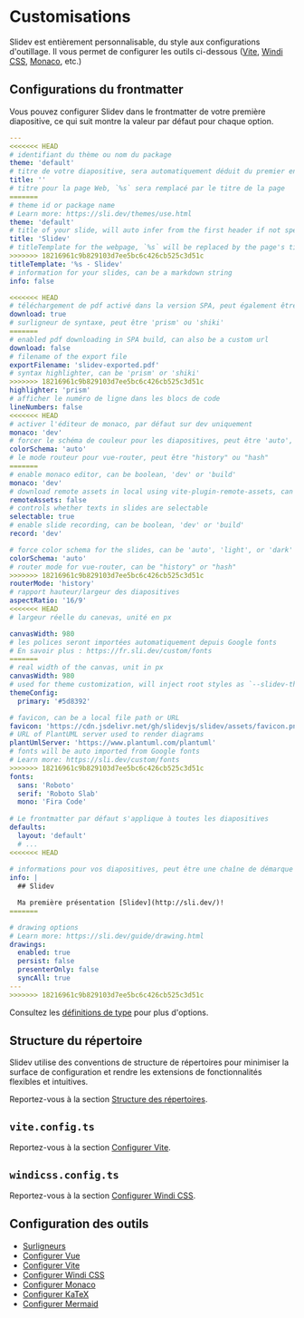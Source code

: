 # Customisations

Slidev est entièrement personnalisable, du style aux configurations d'outillage. Il vous permet de configurer les outils ci-dessous ([Vite](/custom/config-vite), [Windi CSS](/custom/config-windicss), [Monaco](/custom/config-monaco), etc.)

## Configurations du frontmatter

Vous pouvez configurer Slidev dans le frontmatter de votre première diapositive, ce qui suit montre la valeur par défaut pour chaque option.

```yaml
---
<<<<<<< HEAD
# identifiant du thème ou nom du package
theme: 'default'
# titre de votre diapositive, sera automatiquement déduit du premier en-tête s'il n'est pas spécifié
title: ''
# titre pour la page Web, `%s` sera remplacé par le titre de la page
=======
# theme id or package name
# Learn more: https://sli.dev/themes/use.html
theme: 'default'
# title of your slide, will auto infer from the first header if not specified
title: 'Slidev'
# titleTemplate for the webpage, `%s` will be replaced by the page's title
>>>>>>> 18216961c9b829103d7ee5bc6c426cb525c3d51c
titleTemplate: '%s - Slidev'
# information for your slides, can be a markdown string
info: false

<<<<<<< HEAD
# téléchargement de pdf activé dans la version SPA, peut également être une URL personnalisée
download: true
# surligneur de syntaxe, peut être 'prism' ou 'shiki'
=======
# enabled pdf downloading in SPA build, can also be a custom url
download: false
# filename of the export file
exportFilename: 'slidev-exported.pdf'
# syntax highlighter, can be 'prism' or 'shiki'
>>>>>>> 18216961c9b829103d7ee5bc6c426cb525c3d51c
highlighter: 'prism'
# afficher le numéro de ligne dans les blocs de code
lineNumbers: false
<<<<<<< HEAD
# activer l'éditeur de monaco, par défaut sur dev uniquement
monaco: 'dev'
# forcer le schéma de couleur pour les diapositives, peut être 'auto', 'light' ou 'dark'
colorSchema: 'auto'
# le mode routeur pour vue-router, peut être "history" ou "hash"
=======
# enable monaco editor, can be boolean, 'dev' or 'build'
monaco: 'dev'
# download remote assets in local using vite-plugin-remote-assets, can be boolean, 'dev' or 'build'
remoteAssets: false
# controls whether texts in slides are selectable
selectable: true
# enable slide recording, can be boolean, 'dev' or 'build'
record: 'dev'

# force color schema for the slides, can be 'auto', 'light', or 'dark'
colorSchema: 'auto'
# router mode for vue-router, can be "history" or "hash"
>>>>>>> 18216961c9b829103d7ee5bc6c426cb525c3d51c
routerMode: 'history'
# rapport hauteur/largeur des diapositives
aspectRatio: '16/9'
<<<<<<< HEAD
# largeur réelle du canevas, unité en px

canvasWidth: 980
# les polices seront importées automatiquement depuis Google fonts
# En savoir plus : https://fr.sli.dev/custom/fonts
=======
# real width of the canvas, unit in px
canvasWidth: 980
# used for theme customization, will inject root styles as `--slidev-theme-x` for attribute `x`
themeConfig:
  primary: '#5d8392'

# favicon, can be a local file path or URL
favicon: 'https://cdn.jsdelivr.net/gh/slidevjs/slidev/assets/favicon.png'
# URL of PlantUML server used to render diagrams
plantUmlServer: 'https://www.plantuml.com/plantuml'
# fonts will be auto imported from Google fonts
# Learn more: https://sli.dev/custom/fonts
>>>>>>> 18216961c9b829103d7ee5bc6c426cb525c3d51c
fonts:
  sans: 'Roboto'
  serif: 'Roboto Slab'
  mono: 'Fira Code'
  
# Le frontmatter par défaut s'applique à toutes les diapositives
defaults:
  layout: 'default'
  # ...
<<<<<<< HEAD
  
# informations pour vos diapositives, peut être une chaîne de démarque
info: |
  ## Slidev

  Ma première présentation [Slidev](http://sli.dev/)!
=======

# drawing options
# Learn more: https://sli.dev/guide/drawing.html
drawings:
  enabled: true
  persist: false
  presenterOnly: false
  syncAll: true
---
>>>>>>> 18216961c9b829103d7ee5bc6c426cb525c3d51c
```

Consultez les [définitions de type](https://github.com/slidevjs/slidev/blob/main/packages/types/src/types.ts#L29) pour plus d'options.

## Structure du répertoire

Slidev utilise des conventions de structure de répertoires pour minimiser la surface de configuration et rendre les extensions de fonctionnalités flexibles et intuitives.

Reportez-vous à la section [Structure des répertoires](/custom/directory-structure).

## `vite.config.ts`

Reportez-vous à la section [Configurer Vite](/custom/config-vite).

## `windicss.config.ts`

Reportez-vous à la section [Configurer Windi CSS](/custom/config-windicss).

## Configuration des outils

- [Surligneurs](/custom/highlighters)
- [Configurer Vue](/custom/config-vue)
- [Configurer Vite](/custom/config-vite)
- [Configurer Windi CSS](/custom/config-windicss)
- [Configurer Monaco](/custom/config-monaco)
- [Configurer KaTeX](/custom/config-katex)
- [Configurer Mermaid](/custom/config-mermaid)
